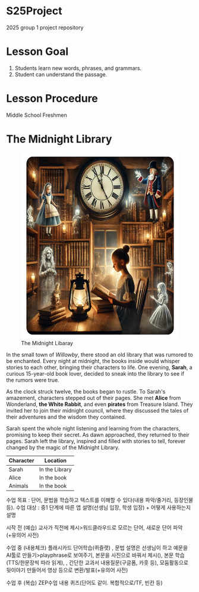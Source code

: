 # S25Project
2025 group 1 project repository

# Lesson Goal
1. Students learn new words, phrases, and grammars.
2. Student can understand the passage. 

# Lesson Procedure
Middle School Freshmen

# The Midnight Library

<figure>
  <img src="https://github.com/MK316/Digital-Literacy-Class/blob/main/materials/story01.png" height="500", width="500">
  <figcaption>The Midnight Libaray</figcaption>
</figure>


In the small town of *Willowby*, there stood an old library that was rumored to be enchanted. Every night at midnight, the books inside would whisper stories to each other, bringing their characters to life. One evening, **Sarah**, a curious 15-year-old book lover, decided to sneak into the library to see if the rumors were true.

As the clock struck twelve, the books began to rustle. To Sarah's amazement, characters stepped out of their pages. She met **Alice** from Wonderland, **the White Rabbit**, and even **pirates** from Treasure Island. They invited her to join their midnight council, where they discussed the tales of their adventures and the wisdom they contained.

Sarah spent the whole night listening and learning from the characters, promising to keep their secret. As dawn approached, they returned to their pages. Sarah left the library, inspired and filled with stories to tell, forever changed by the magic of the Midnight Library.


| Character |      Location     | 
|-----------|-------------------|
| Sarah     |   In the Library  |
| Alice     |   In the book     | 
| Animals   |   In the book     |




수업 목표 : 단어, 문법을 학습하고 텍스트를 이해할 수 있다(내용 파악/줄거리, 등장인물 등).
수업 대상 : 중1
단계에 따른 앱 설명(선생님 입장, 학생 입장) + 어떻게 사용하는지 설명

시작 전
(예습)  교사가 직전에 제시>워드클라우드로 모르는 단어, 새로운 단어 파악 (+유의어 사전)

수업 중
(내용체크) 플래시카드 단어학습(퀴즐랫) , 문법 설명은 선생님이 하고 예문을 AI툴로 만들기>playphrase로 보여주기, 본문을 사진으로 바꿔서 제시(), 본문 학습(TTS/한문장씩 따라 읽게), , 간단한 교과서 내용질문(구글폼, 카훗 등), 모둠활동으로 뒷이야기 만들어서 영상 등으로 변환/발표(+유의어 사전)

수업 후 
(복습) ZEP수업 내용 퀴즈(단어도 같이. 복합적으로/TF, 빈칸 등)
